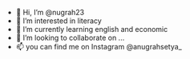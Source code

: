 - 👋 Hi, I’m @nugrah23
- 👀 I’m interested in literacy
- 🌱 I’m currently learning english and economic
- 💞️ I’m looking to collaborate on ...
- 📫 you can find me on Instagram @anugrahsetya_

<!---
nugrah23/nugrah23 is a ✨ special ✨ repository because its `README.md` (this file) appears on your GitHub profile.
You can click the Preview link to take a look at your changes.
--->
